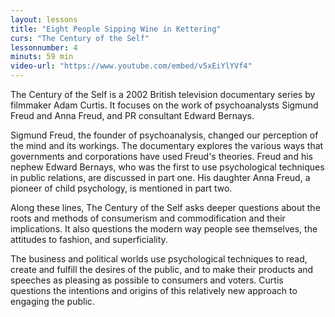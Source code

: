 ```yaml
---
layout: lessons
title: "Eight People Sipping Wine in Kettering"
curs: "The Century of the Self"
lessonnumber: 4
minuts: 59 min
video-url: "https://www.youtube.com/embed/v5xEiYlYVf4"
---
```


The Century of the Self is a 2002 British television documentary series by filmmaker Adam Curtis. It focuses on the work of psychoanalysts Sigmund Freud and Anna Freud, and PR consultant Edward Bernays.

Sigmund Freud, the founder of psychoanalysis, changed our perception of the mind and its workings. The documentary explores the various ways that governments and corporations have used Freud's theories. Freud and his nephew Edward Bernays, who was the first to use psychological techniques in public relations, are discussed in part one. His daughter Anna Freud, a pioneer of child psychology, is mentioned in part two.

Along these lines, The Century of the Self asks deeper questions about the roots and methods of consumerism and commodification and their implications. It also questions the modern way people see themselves, the attitudes to fashion, and superficiality.

The business and political worlds use psychological techniques to read, create and fulfill the desires of the public, and to make their products and speeches as pleasing as possible to consumers and voters. Curtis questions the intentions and origins of this relatively new approach to engaging the public.